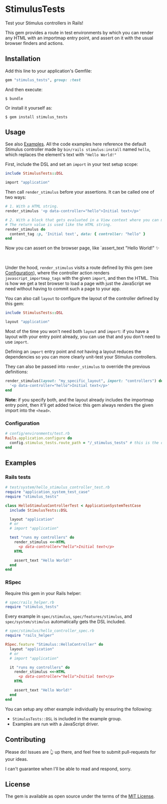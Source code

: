 # StimulusTests

Test your Stimulus controllers in Rails!

This gem provides a route in test environments by which you can render any HTML with an importmap entry point, and assert on it with the usual browser finders and actions.

## Installation
Add this line to your application's Gemfile:

```ruby
gem "stimulus_tests", group: :test
```

And then execute:
```shell
$ bundle
```

Or install it yourself as:
```shell
$ gem install stimulus_tests
```

## Usage

See also [Examples](#examples). All the code examples here reference the default Stimulus controller made by `bin/rails stimulus:install` named `hello`, which replaces the element's text with `"Hello World!"`

First, include the DSL and set an `import` in your test setup scope:
```rb
include StimulusTests::DSL

import "application"
```

Then call `render_stimulus` before your assertions. It can be called one of two ways:
```rb
# 1. With a HTML string.
render_stimulus '<p data-controller="hello">Initial text</p>'

# 2. With a block that gets evaluated in a View context where you can make use of tag helpers.
# The return value is used like the HTML string.
render_stimulus do
  content_tag :p, 'Initial text', data: { controller: "hello" }
end
```

Now you can assert on the browser page, like `assert_text "Hello World!" ✨

<br>

Under the hood, `render_stimulus` visits a route defined by this gem (see [Configuration](#configuration)), where the controller action renders `javascript_importmap_tags` with the given `import`, and then the HTML. This is how we get a test browser to load a page with just the JavaScript we need without having to commit such a page to your app.

You can also call `layout` to configure the layout of the controller defined by this gem:
```rb
include StimulusTests::DSL

layout "application"
```

Most of the time you won't need both `layout` and `import`: if you have a layout with your entry point already, you can use that and you don't need to use `import`.

Defining an `import` entry point and _not_ having a layout reduces the dependencies so you can more clearly unit-test your Stimulus controllers.

They can also be passed into `render_stimulus` to override the previous definitions:
```rb
render_stimulus(layout: "my_specific_layout", import: "controllers") do
  '<p data-controller="hello">Initial text</p>'
end
```

**Note:** if you specify both, and the layout already includes the importmap entry point, then it'll get added twice: this gem always renders the given import into the `<head>`.

### Configuration

```rb
# config/environments/test.rb
Rails.application.configure do
  config.stimulus_tests.route_path = "/_stimulus_tests" # this is the default
end
```

## Examples

### Rails tests

```rb
# test/system/hello_stimulus_controller_test.rb
require "application_system_test_case"
require "stimulus_tests"

class HelloStimulusControllerTest < ApplicationSystemTestCase
  include StimulusTests::DSL

  layout "application"
  # or
  # import "application"

  test "runs my controllers" do
    render_stimulus <<~HTML
      <p data-controller="hello">Initial text</p>
    HTML

    assert_text "Hello World!"
  end
end
```

### RSpec

Require this gem in your Rails helper:
```rb
# spec/rails_helper.rb
require "stimulus_tests"
```

Every example in `spec/stimulus`, `spec/features/stimulus`, and `spec/system/stimulus` automatically gets the DSL included.

```rb
# spec/stimulus/hello_controller_spec.rb
require "rails_helper"

RSpec.feature "Stimulus::HelloController" do
  layout "application"
  # or
  # import "application"

  it "runs my controllers" do
    render_stimulus <<~HTML
      <p data-controller="hello">Initial text</p>
    HTML

    assert_text "Hello World!"
  end
end
```

You can setup any other example individually by ensuring the following:
- `StimulusTests::DSL` is included in the example group.
- Examples are run with a JavaScript driver.

## Contributing
Please do! Issues are 👆 up there, and feel free to submit pull-requests for your ideas.

I can't guarantee when I'll be able to read and respond, sorry.

## License
The gem is available as open source under the terms of the [MIT License](https://opensource.org/licenses/MIT).

